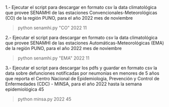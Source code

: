 1.- Ejecutar el script para descargar en formato csv la data climatológica que provee SENAMHI de las estaciones 
Convencionales-Meteorológicas (CO) de la región PUNO, para el año 2022 mes de noviembre

> python senamhi.py "CO" 2022 11

2.- Ejecutar el script para descargar en formato csv la data climatológica que provee SENAMHI de las estaciones 
Automáticas-Meteorológicas (EMA) de la región PUNO, para el año 2022 mes de noviembre

> python senamhi.py "EMA" 2022 11

3.- Ejecutar el script para descargar los pdfs y guardar en formato csv la data sobre defunciones notificadas por 
neumonias en menores de 5 años que reporta el Centro Nacional de Epidemiologia, Prevención y Control de Enfermedades 
(CDC) - MINSA, para el año 2022 hasta la semana epidemiológica 45

> python minsa.py 2022 45
